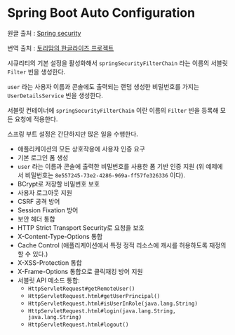 # Spring Boot Auto Configuration

원글 출처 : [Spring security](https://docs.spring.io/spring-security/site/docs/5.3.2.RELEASE/reference/html5/)

번역 출처 : [토리맘의 한글라이즈 프로젝트](https://godekdls.github.io/Spring%20Security/contents/)

시큐리티의 기본 설정을 활성화해서 `springSecurityFilterChain` 라는 이름의 서블릿 `Filter` 빈을 생성한다.

`user` 라는 사용자 이름과 콘솔에도 출력되는 랜덤 생성한 비밀번호를 가지는 `UserDetailsService` 빈을 생성한다.

서블릿 컨테이너에 `springSecurityFilterChain` 이란 이름의 `Filter` 빈을 등록해 모든 요청에 적용한다.

스프링 부트 설정은 간단하지만 많은 일을 수행한다.

- 애플리케이션의 모든 상호작용에 사용자 인증 요구
- 기본 로그인 폼 생성
- `user` 라는 이름과 콘솔에 출력한 비밀번호를 사용한 폼 기반 인증 지원 (위 예제에서 비밀번호는 `8e557245-73e2-4286-969a-ff57fe326336` 이다).
- BCrypt로 저장할 비밀번호 보호
- 사용자 로그아웃 지원
- CSRF 공격 방어
- Session Fixation 방어
- 보안 헤더 통합
- HTTP Strict Transport Security로 요청을 보호
- X-Content-Type-Options 통합
- Cache Control (애플리케이션에서 특정 정적 리소스에 캐시를 허용하도록 재정의할 수 있다.)
- X-XSS-Protection 통합
- X-Frame-Options 통합으로 클릭재킹 방어 지원
- 서블릿 API 메소드 통합:
  - `HttpServletRequest#getRemoteUser()`
  - `HttpServletRequest.html#getUserPrincipal()`
  - `HttpServletRequest.html#isUserInRole(java.lang.String)`
  - `HttpServletRequest.html#login(java.lang.String, java.lang.String)`
  - `HttpServletRequest.html#logout()`
